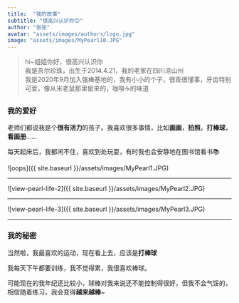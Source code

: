 ```yaml
---
title:  "我的故事"
subtitle: "很高兴认识你😊"
author: "张张"
avatar: "assets/images/authors/logo.jpg"
image: "assets/images/MyPearl10.JPG"
---
```


> hi~姐姐你好，很高兴认识你  
> 我是吾尔珍珠，出生于2014.4.21，我的老家在四川凉山州  
> 我是2020年9月加入强棒基地的，我有小小的个子，很乖很懂事，牙齿特别可爱，像从米老鼠那里偷来的，咖啡☕的味道

### 我的爱好

老师们都说我是个**很有活力**的孩子。我喜欢很多事情，比如**画画**，**拍照**，**打棒球**，**看画册**……

每天起床后，我都闲不住，喜欢到处玩耍，有时我也会安静地在图书馆看书📚

![oops]({{ site.baseurl }}/assets/images/MyPearl1.JPG)

***

![view-pearl-life-2]({{ site.baseurl }}/assets/images/MyPearl2.JPG)

***

![view-pearl-life-3]({{ site.baseurl }}/assets/images/MyPearl3.JPG)

***

### 我的秘密

当然啦，我最喜欢的运动，现在看上去，应该是**打棒球**

我每天下午都要训练，我不觉得累，我很喜欢棒球。

可能现在的我年纪还比较小，球棒对我来说还不能控制得很好，但我不会气馁的，相信随着练习，我会变得**越来越棒**~

